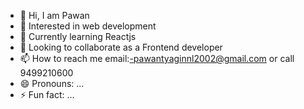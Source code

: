 - 👋 Hi, I am Pawan
- 👀 Interested in web development
- 🌱 Currently learning Reactjs
- 💞️ Looking to collaborate as a Frontend developer 
- 📫 How to reach me email:-pawantyaginnl2002@gmail.com or call 9499210600
- 😄 Pronouns: ...
- ⚡ Fun fact: ...
